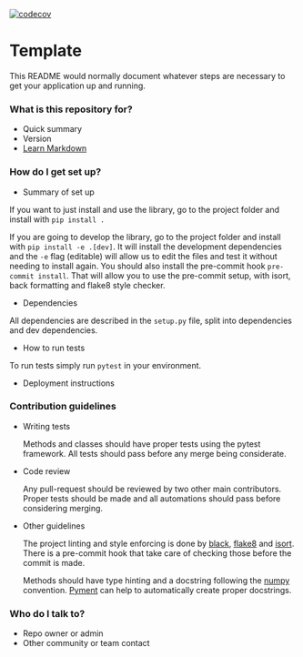 [![codecov](https://codecov.io/gh/gotolino/causal-learn/branch/main/graph/badge.svg?token=5W6KVR73GJ)](https://codecov.io/gh/gotolino/causal-learn)

# Template #

This README would normally document whatever steps are necessary to get your application up and running.

### What is this repository for? ###

* Quick summary
* Version
* [Learn Markdown](https://bitbucket.org/tutorials/markdowndemo)

### How do I get set up? ###

* Summary of set up

If you want to just install and use the library, go to the project folder and install with `pip install .`

If you are going to develop the library, go to the project folder and install with `pip install -e .[dev]`.
It will install the development dependencies and the `-e` flag (editable) will allow us to edit the files and test it 
without needing to install again. You should also install the pre-commit hook `pre-commit install`. 
That will allow you to use the pre-commit setup, with isort, back formatting and flake8 style checker.

* Dependencies

All dependencies are described in the `setup.py` file, split into dependencies and dev dependencies.
* How to run tests

To run tests simply run `pytest` in your environment.

* Deployment instructions

### Contribution guidelines ###

* Writing tests

    Methods and classes should have proper tests using the pytest framework. 
All tests should pass before any merge being considerate.

* Code review

    Any pull-request should be reviewed by two other main contributors. 
Proper tests should be made and all automations should pass before considering merging.

* Other guidelines

    The project linting and style enforcing is done by [black](https://github.com/psf/black), [flake8](https://flake8.pycqa.org/en/latest/) and [isort](https://pypi.org/project/isort/).
There is a pre-commit hook that take care of checking those before the commit is made.

    Methods should have type hinting and a docstring following the [numpy](https://numpydoc.readthedocs.io/en/latest/format.html) convention.
[Pyment](https://pypi.org/project/pyment/) can help to automatically create proper docstrings.

### Who do I talk to? ###

* Repo owner or admin
* Other community or team contact
